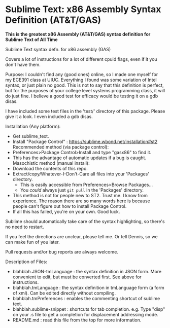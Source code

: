Sublime Text: x86 Assembly Syntax Definition (AT&T/GAS)
==========================

**This is the greatest x86 Assembly (AT&amp;T/GAS) syntax definition for Sublime Text of All Time**

Sublime Text syntax defn. for x86 assembly (GAS)

Covers a lot of instructions for a lot of different cpuid flags, even if it you don't have them.

Purpose:  I couldn't find any (good ones) online, so I made one myself for my ECE391 class at UIUC.  Everything I found was some variation of Intel syntax, or just plain no good. This is not to say that this definition is perfect, but for the purposes of your college level systems programming class, it will do just fine. I believe a good test for efficacy would be testing it on a gdb disas.

I have included some test files in the 'test/' directory of this package. Please give it a look. I even included a gdb disas.

Installation (Any platform):
- Get sublime_text.
- Install "Package Control" : https://sublime.wbond.net/installation#st2
Recommended method (via package control):
- Preferences>Package Control>Install and type "gasx86" to find it.
- This has the advantage of automatic updates if a bug is caught.
Masochistic method (manual install):
- Download the contents of this repo.
- Extract/copy/Whatever-I-Don't-Care all files into your 'Packages' directory.
    - This is easily accessible from Preferences>Browse Packages...
    - You *could* always just `git pull` in the 'Packages' directory.
- This method is not for people new to ST2. Trust me. I know from experience. The reason there are so many words here is because people can't figure out how to install Package Control.
- If all this has failed, you're on your own. Good luck.

Sublime should automatically take care of the syntax highlighting, so there's no need to restart.

If you feel the directions are unclear, please tell me. Or tell Dennis, so we can make fun of you later.

Pull requests and/or bug reports are always welcome.

Description of Files:
- blahblah.JSON-tmLanguage : the syntax definition in JSON form. More convenient to edit, but must be converted first. See above for instructions.
- blahblah.tmLanguage : the syntax definition in tmLanguage form (a form of xml). Can be edited directly without compiling.
- blahblah.tmPreferences : enables the commenting shortcut of sublime text.
- blahblah.sublime-snippet : shortcuts for tab completion. e.g. Type "disp" on your .s file to get a completion for displacement addressing mode.
- README.md : read this file from the top for more information.
